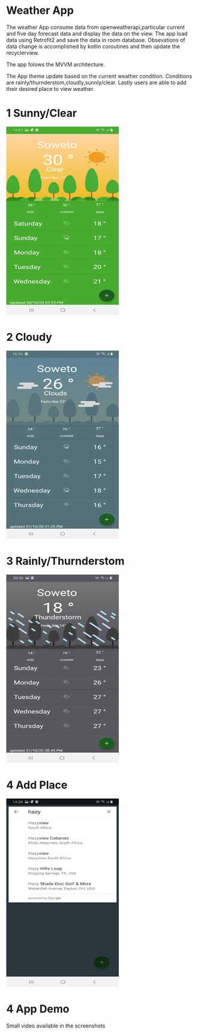 # Weather App
The weather App consume data from openweatherapi,particular current and five day forecast data and display the data on the view.
The app load data using Retrofit2 and save the data in room database. Obsevations of data change is accomplished by kotlin coroutines and then update the recyclerview.

The app folows the MVVM architecture.

The App theme update based on the current weather condition. Conditions are rainly/thurnderstom,cloudly,sunnly/clear.
Lastly users are able to add their desired place to view weather.

# 1 Sunny/Clear

<img src="screenshots/sunny.jpg" width=300 height=500 aligh=center>

# 2  Cloudy

<img src="screenshots/cloudy.jpg" width=300  height=500 aligh=center>

# 3  Rainly/Thurnderstom

<img src="screenshots/rainly.jpg" width=300  height=500 aligh=center>

# 4  Add Place
<img src="screenshots/search_place.jpg" width=300  height=500 aligh=center>

# 4  App Demo
Small video available in the screenshots




